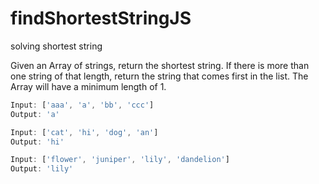 # findShortestStringJS
solving shortest string 

Given an Array of strings, return the shortest string. If there is more than one
string of that length, return the string that comes first in the list. The Array
will have a minimum length of 1.

```js
Input: ['aaa', 'a', 'bb', 'ccc']
Output: 'a'

Input: ['cat', 'hi', 'dog', 'an']
Output: 'hi'

Input: ['flower', 'juniper', 'lily', 'dandelion']
Output: 'lily'
```
